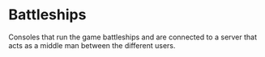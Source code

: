 # Battleships
Consoles that run the game battleships and are connected to a server that acts as a middle man between the different users.
